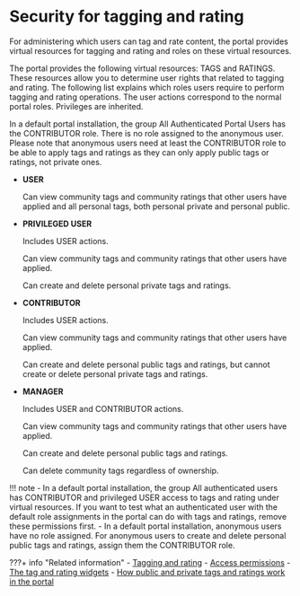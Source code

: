 # Security for tagging and rating

For administering which users can tag and rate content, the portal provides virtual resources for tagging and rating and roles on these virtual resources.

The portal provides the following virtual resources: TAGS and RATINGS. These resources allow you to determine user rights that related to tagging and rating. The following list explains which roles users require to perform tagging and rating operations. The user actions correspond to the normal portal roles. Privileges are inherited.

In a default portal installation, the group All Authenticated Portal Users has the CONTRIBUTOR role. There is no role assigned to the anonymous user. Please note that anonymous users need at least the CONTRIBUTOR role to be able to apply tags and ratings as they can only apply public tags or ratings, not private ones.

-   **USER**

    Can view community tags and community ratings that other users have applied and all personal tags, both personal private and personal public.

-   **PRIVILEGED USER**

    Includes USER actions.

    Can view community tags and community ratings that other users have applied.

    Can create and delete personal private tags and ratings.

-   **CONTRIBUTOR**

    Includes USER actions.

    Can view community tags and community ratings that other users have applied.

    Can create and delete personal public tags and ratings, but cannot create or delete personal private tags and ratings.

-   **MANAGER**

    Includes USER and CONTRIBUTOR actions.

    Can view community tags and community ratings that other users have applied.

    Can create and delete personal public tags and ratings.

    Can delete community tags regardless of ownership.


!!! note
    -   In a default portal installation, the group All authenticated users has CONTRIBUTOR and privileged USER access to tags and rating under virtual resources. If you want to test what an authenticated user with the default role assignments in the portal can do with tags and ratings, remove these permissions first.
    -   In a default portal installation, anonymous users have no role assigned. For anonymous users to create and delete personal public tags and ratings, assign them the CONTRIBUTOR role.


???+ info "Related information"
    - [Tagging and rating](../tagging_rating/index.md)
    - [Access permissions](../../deploy_dx/manage/security/people/authorization/controlling_access/resources_roles/sec_acc_rights.md)
    - [The tag and rating widgets](../tagging_rating/tagging_rating_ui/tagging_rating_widget/index.md)
    - [How public and private tags and ratings work in the portal](../tagging_rating/howto_tagging_rating/tag_rate_adm_publc_privt.md)

